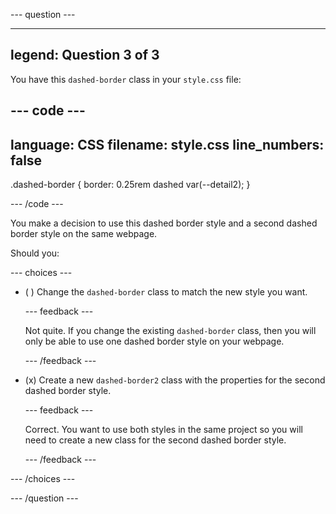 
--- question ---

---
legend: Question 3 of 3
---

You have this `dashed-border` class in your `style.css` file:

--- code ---
---
language: CSS filename: style.css
line_numbers: false
---

.dashed-border { border: 0.25rem dashed var(--detail2); }

--- /code ---

You make a decision to use this dashed border style and a second dashed border style on the same webpage.

Should you:

--- choices ---

- ( ) Change the `dashed-border` class to match the new style you want.


  --- feedback ---

  Not quite. If you change the existing `dashed-border` class, then you will only be able to use one dashed border style on your webpage.

  --- /feedback ---

- (x) Create a new `dashed-border2` class with the properties for the second dashed border style.


  --- feedback ---

  Correct. You want to use both styles in the same project so you will need to create a new class for the second dashed border style.

  --- /feedback ---

--- /choices ---

--- /question ---
